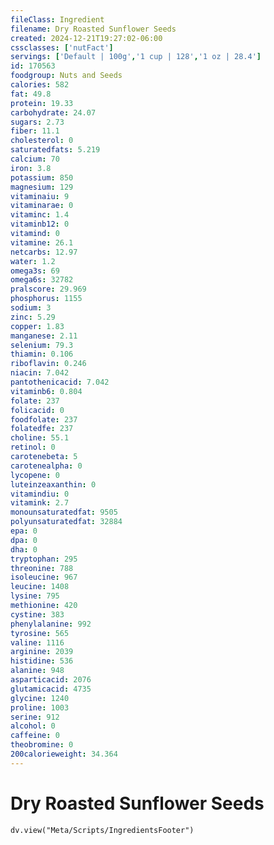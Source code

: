 ```yaml
---
fileClass: Ingredient
filename: Dry Roasted Sunflower Seeds
created: 2024-12-21T19:27:02-06:00
cssclasses: ['nutFact']
servings: ['Default | 100g','1 cup | 128','1 oz | 28.4']
id: 170563
foodgroup: Nuts and Seeds
calories: 582
fat: 49.8
protein: 19.33
carbohydrate: 24.07
sugars: 2.73
fiber: 11.1
cholesterol: 0
saturatedfats: 5.219
calcium: 70
iron: 3.8
potassium: 850
magnesium: 129
vitaminaiu: 9
vitaminarae: 0
vitaminc: 1.4
vitaminb12: 0
vitamind: 0
vitamine: 26.1
netcarbs: 12.97
water: 1.2
omega3s: 69
omega6s: 32782
pralscore: 29.969
phosphorus: 1155
sodium: 3
zinc: 5.29
copper: 1.83
manganese: 2.11
selenium: 79.3
thiamin: 0.106
riboflavin: 0.246
niacin: 7.042
pantothenicacid: 7.042
vitaminb6: 0.804
folate: 237
folicacid: 0
foodfolate: 237
folatedfe: 237
choline: 55.1
retinol: 0
carotenebeta: 5
carotenealpha: 0
lycopene: 0
luteinzeaxanthin: 0
vitamindiu: 0
vitamink: 2.7
monounsaturatedfat: 9505
polyunsaturatedfat: 32884
epa: 0
dpa: 0
dha: 0
tryptophan: 295
threonine: 788
isoleucine: 967
leucine: 1408
lysine: 795
methionine: 420
cystine: 383
phenylalanine: 992
tyrosine: 565
valine: 1116
arginine: 2039
histidine: 536
alanine: 948
asparticacid: 2076
glutamicacid: 4735
glycine: 1240
proline: 1003
serine: 912
alcohol: 0
caffeine: 0
theobromine: 0
200calorieweight: 34.364
---
```


# Dry Roasted Sunflower Seeds

```dataviewjs
dv.view("Meta/Scripts/IngredientsFooter")
```